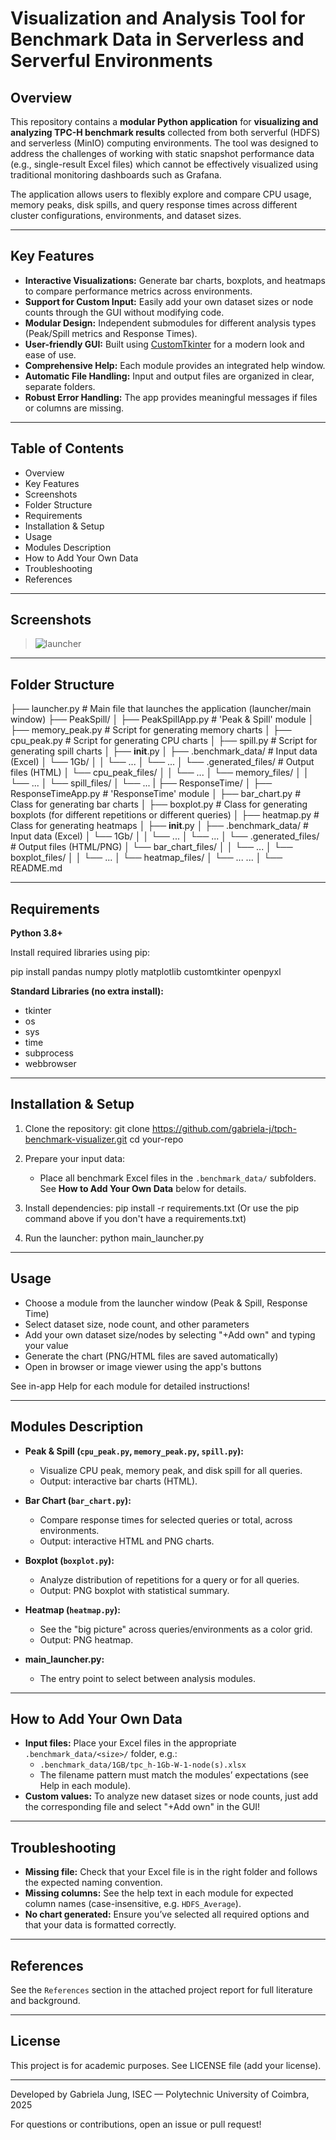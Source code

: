 # Visualization and Analysis Tool for Benchmark Data in Serverless and Serverful Environments

## Overview

This repository contains a **modular Python application** for **visualizing and analyzing TPC-H benchmark results** collected from both serverful (HDFS) and serverless (MinIO) computing environments. The tool was designed to address the challenges of working with static snapshot performance data (e.g., single-result Excel files) which cannot be effectively visualized using traditional monitoring dashboards such as Grafana.

The application allows users to flexibly explore and compare CPU usage, memory peaks, disk spills, and query response times across different cluster configurations, environments, and dataset sizes.

---

## Key Features

- **Interactive Visualizations:** Generate bar charts, boxplots, and heatmaps to compare performance metrics across environments.
- **Support for Custom Input:** Easily add your own dataset sizes or node counts through the GUI without modifying code.
- **Modular Design:** Independent submodules for different analysis types (Peak/Spill metrics and Response Times).
- **User-friendly GUI:** Built using [CustomTkinter](https://github.com/TomSchimansky/CustomTkinter) for a modern look and ease of use.
- **Comprehensive Help:** Each module provides an integrated help window.
- **Automatic File Handling:** Input and output files are organized in clear, separate folders.
- **Robust Error Handling:** The app provides meaningful messages if files or columns are missing.

---

## Table of Contents

- Overview
- Key Features
- Screenshots
- Folder Structure
- Requirements
- Installation & Setup
- Usage
- Modules Description
- How to Add Your Own Data
- Troubleshooting
- References

---

## Screenshots
> ![launcher](https://github.com/user-attachments/assets/0f09f070-a518-410d-b5f6-4478f73b6d6f)

>

---

## Folder Structure

├── launcher.py    # Main file that launches the application (launcher/main window)
├── PeakSpill/
│ ├── PeakSpillApp.py   # 'Peak & Spill' module
│ ├── memory_peak.py # Script for generating memory charts
│ ├── cpu_peak.py # Script for generating CPU charts
│ ├── spill.py # Script for generating spill charts
│ ├── **init**.py
│ ├── .benchmark_data/ # Input data (Excel)
│ └── 1Gb/
│ │ └── ...
│ └── ...
│ └── .generated_files/ # Output files (HTML)
│ └── cpu_peak_files/
│ │ └── ...
│ └── memory_files/
│ │ └── ...
│ └── spill_files/
│ └── ...
|
├── ResponseTime/
│ ├── ResponseTimeApp.py # 'ResponseTime' module
│ ├── bar_chart.py # Class for generating bar charts
│ ├── boxplot.py # Class for generating boxplots (for different repetitions or different queries)
│ ├── heatmap.py # Class for generating heatmaps
│ ├── **init**.py
│ ├── .benchmark_data/ # Input data (Excel)
│ └── 1Gb/
│ │ └── ...
│ └── ...
│ └── .generated_files/ # Output files (HTML/PNG)
│ └── bar_chart_files/
│ │ └── ...
│ └── boxplot_files/
│ │ └── ...
│ └── heatmap_files/
│ └── ...
...
│
└── README.md

---

## Requirements

**Python 3.8+**

Install required libraries using pip:

pip install pandas numpy plotly matplotlib customtkinter openpyxl

**Standard Libraries (no extra install):**

- tkinter
- os
- sys
- time
- subprocess
- webbrowser

---

## Installation & Setup

1. Clone the repository:
   git clone https://github.com/gabriela-j/tpch-benchmark-visualizer.git
   cd your-repo

2. Prepare your input data:

   - Place all benchmark Excel files in the `.benchmark_data/` subfolders. See **How to Add Your Own Data** below for details.

3. Install dependencies:
   pip install -r requirements.txt
   (Or use the pip command above if you don't have a requirements.txt)

4. Run the launcher:
   python main_launcher.py

---

## Usage

- Choose a module from the launcher window (Peak & Spill, Response Time)
- Select dataset size, node count, and other parameters
- Add your own dataset size/nodes by selecting "+Add own" and typing your value
- Generate the chart (PNG/HTML files are saved automatically)
- Open in browser or image viewer using the app's buttons

See in-app Help for each module for detailed instructions!

---

## Modules Description

- **Peak & Spill (`cpu_peak.py`, `memory_peak.py`, `spill.py`):**

  - Visualize CPU peak, memory peak, and disk spill for all queries.
  - Output: interactive bar charts (HTML).

- **Bar Chart (`bar_chart.py`):**

  - Compare response times for selected queries or total, across environments.
  - Output: interactive HTML and PNG charts.

- **Boxplot (`boxplot.py`):**

  - Analyze distribution of repetitions for a query or for all queries.
  - Output: PNG boxplot with statistical summary.

- **Heatmap (`heatmap.py`):**

  - See the "big picture" across queries/environments as a color grid.
  - Output: PNG heatmap.

- **main_launcher.py:**
  - The entry point to select between analysis modules.

---

## How to Add Your Own Data

- **Input files:** Place your Excel files in the appropriate `.benchmark_data/<size>/` folder, e.g.:
  - `.benchmark_data/1GB/tpc_h-1Gb-W-1-node(s).xlsx`
  - The filename pattern must match the modules’ expectations (see Help in each module).
- **Custom values:** To analyze new dataset sizes or node counts, just add the corresponding file and select "+Add own" in the GUI!

---

## Troubleshooting

- **Missing file:** Check that your Excel file is in the right folder and follows the expected naming convention.
- **Missing columns:** See the help text in each module for expected column names (case-insensitive, e.g. `HDFS_Average`).
- **No chart generated:** Ensure you’ve selected all required options and that your data is formatted correctly.

---

## References

See the `References` section in the attached project report for full literature and background.

---

## License

This project is for academic purposes. See LICENSE file (add your license).

---

Developed by Gabriela Jung, ISEC — Polytechnic University of Coimbra, 2025

For questions or contributions, open an issue or pull request!
